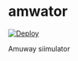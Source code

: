 amwator
=======

[![Deploy](https://www.herokucdn.com/deploy/button.png)](https://heroku.com/deploy)

Amuway siimulator

